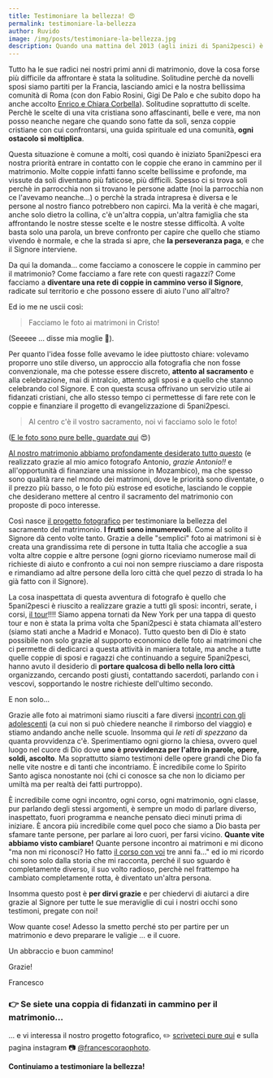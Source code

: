 ```yaml
---
title: Testimoniare la bellezza! 😍
permalink: testimoniare-la-bellezza
author: Ruvido
image: /img/posts/testimoniare-la-bellezza.jpg
description: Quando una mattina del 2013 (agli inizi di 5pani2pesci) è nata l'idea di testimoniare la bellezza del sacramento del matrimonio attraverso le fotografie ai matrimoni, mai e poi mai (!) avremmo pensato di arrivare fino a qui... con questa foto desideriamo festeggiare 100 matrimoni 🎉🎉🎉 di testimonianza attraverso la fotografia, raccontandovi anche come sono andate effettivamente le cose e perchè lo facciamo. 
---
```


Tutto ha le sue radici nei nostri primi anni di matrimonio, dove la cosa forse più difficile da affrontare è stata la solitudine. Solitudine perchè da novelli sposi siamo partiti per la Francia, lasciando amici e la nostra bellissima comunità di Roma (con don Fabio Rosini, Gigi De Palo e che subito dopo ha anche accolto [Enrico e Chiara Corbella](http://5p2p.it/chiara-corbella-petrillo)). Solitudine soprattutto di scelte. Perchè le scelte di una vita cristiana sono affascinanti, belle e vere, ma non posso neanche negare che quando sono fatte da soli, senza coppie cristiane con cui confrontarsi, una guida spirituale ed una comunità, **ogni ostacolo si moltiplica**.

Questa situazione è comune a molti,  così quando è iniziato 5pani2pesci era nostra priorità entrare in contatto con le coppie che erano in cammino per il matrimonio. Molte coppie infatti fanno scelte bellissime e profonde, ma vissute da soli diventano più faticose, più difficili. Spesso ci si trova soli perchè in parrocchia non si trovano le persone adatte (noi la parrocchia non ce l'avevamo neanche...) o perchè la strada intrapresa è diversa e le persone al nostro fianco potrebbero non capirci. Ma la verità è che magari, anche solo dietro la collina, c'è un'altra coppia, un'altra famiglia che sta affrontando le nostre stesse scelte e le nostre stesse difficoltà. A volte basta solo una parola, un breve confronto per capire che quello che stiamo vivendo è normale, e che la strada si apre, che **la perseveranza paga**, e che il Signore interviene.

Da qui la domanda... come facciamo a conoscere le coppie in cammino per il matrimonio? Come facciamo a fare rete con questi ragazzi? Come facciamo a **diventare una rete di coppie in cammino verso il Signore**, radicate sul territorio e che possono essere di aiuto l'uno all'altro?

Ed io me ne uscii così:

> Facciamo le foto ai matrimoni in Cristo!

(Seeeee ... disse mia moglie 🤣).

Per quanto l'idea fosse folle avevamo le idee piuttosto chiare: volevamo proporre uno stile diverso, un approccio alla fotografia che non fosse convenzionale, ma che potesse essere discreto, **attento al sacramento** e alla celebrazione, mai di intralcio, attento agli sposi e a quello che stanno celebrando col Signore. E con questa scusa offrivano  un servizio utile ai fidanzati cristiani,  che allo stesso tempo ci permettesse di fare rete con le coppie  e finanziare il progetto di evangelizzazione di 5pani2pesci.

> Al centro c'è il vostro sacramento, noi vi facciamo solo le foto!

([E le foto sono pure belle, guardate qui](https://www.instagram.com/francescoraophoto/) 😍)

[Al nostro matrimonio abbiamo profondamente desiderato tutto questo](http://5p2p.it/2013/04/24/wedding-plan-francescano.html) (e realizzato grazie al mio amico fotografo Antonio, *grazie Antonio!!* e all'opportunità di finanziare una missione in Mozambico), ma che spesso sono qualità rare nel mondo dei matrimoni, dove le priorità sono diventate, o il prezzo più basso, o le foto più estrose ed esotiche, lasciando le coppie che desiderano mettere al centro il sacramento del matrimonio con proposte di poco interesse.

Così nasce [il progetto fotografico](http://weddings.5p2p.it) per testimoniare la bellezza del sacramento del matrimonio. **I frutti sono innumerevoli**. Come al solito il Signore dà cento volte tanto. Grazie a delle "semplici" foto ai matrimoni si è creata una grandissima rete di persone in tutta Italia che accoglie a sua volta altre coppie e altre persone (ogni giorno riceviamo numerose mail di richieste di aiuto e confronto a cui noi non sempre riusciamo a dare risposta e rimandiamo ad altre persone della loro città che quel pezzo di strada lo ha già fatto con il Signore).

La cosa inaspettata di questa avventura di fotografo è quello che 5pani2pesci è riuscito a realizzare grazie a tutti gli sposi: incontri, serate, i corsi, [il tour](http://5p2p.it/tour)!!!! Siamo appena tornati da New York per una tappa di questo tour e non è stata la prima volta che 5pani2pesci è stata chiamata all'estero (siamo stati anche a Madrid e Monaco). Tutto questo ben di Dio è stato possibile non solo grazie al supporto economico delle foto ai matrimoni che ci permette di dedicarci a questa attività in maniera totale, ma anche a tutte quelle coppie di sposi e ragazzi che continuando a seguire 5pani2pesci, hanno avuto il desiderio di **portare qualcosa di bello nella loro città** organizzando, cercando posti giusti, contattando sacerdoti, parlando con i vescovi, sopportando le nostre richieste dell'ultimo secondo.

E non solo...

Grazie alle foto ai matrimoni siamo riusciti a fare diversi [incontri con gli adolescenti](https://www.youtube.com/watch?v=UW6mMyzKTFA) (a cui non si può chiedere neanche il rimborso del viaggio) e stiamo andando anche nelle scuole. Insomma qui _le reti di spezzano_ da quanta provvidenza c'è. Sperimentiamo ogni giorno la chiesa, ovvero quel luogo nel cuore di Dio dove **uno è provvidenza per l'altro in parole, opere, soldi, ascolto**. Ma soprattutto siamo testimoni delle opere grandi che Dio fa nelle vite nostre e di tanti che incontriamo. È incredibile come lo Spirito Santo agisca nonostante noi (chi ci conosce sa che non lo diciamo per umiltà ma per realtà dei fatti purtroppo).

È incredibile come ogni incontro, ogni corso, ogni matrimonio, ogni classe, pur parlando degli stessi argomenti, è sempre un modo di parlare diverso, inaspettato, fuori programma e neanche pensato dieci minuti prima di iniziare. È ancora più incredibile come quel poco che siamo a Dio basta per sfamare tante persone, per parlare ai loro cuori, per farsi vicino. **Quante vite abbiamo visto cambiare!** Quante persone incontro ai matrimoni e mi dicono "ma non mi riconosci? Ho fatto [il corso con voi](http://5p2p.it/tour) tre anni fa..." ed io mi ricordo chi sono solo dalla storia che mi racconta, perché il suo sguardo è completamente diverso, il suo volto radioso, perchè nel frattempo ha cambiato completamente rotta, è diventato un'altra persona.

Insomma questo post è **per dirvi grazie** e per chiedervi di aiutarci a dire grazie al Signore per tutte le sue meraviglie di cui i nostri occhi sono testimoni, pregate con noi!

Wow quante cose! Adesso la smetto perché sto per partire per un matrimonio e devo preparare le valigie ... e il cuore.

Un abbraccio e buon cammino!

Grazie!

Francesco

### 👉 Se siete una coppia di fidanzati in cammino per il matrimonio... 
... e vi interessa il nostro progetto fotografico, ✏️ [scriveteci pure qui](http://weddings.5p2p.it) e sulla pagina instagram 📷 [@francescoraophoto](https://www.instagram.com/francescoraophoto/). 

**Continuiamo a testimoniare la bellezza!**